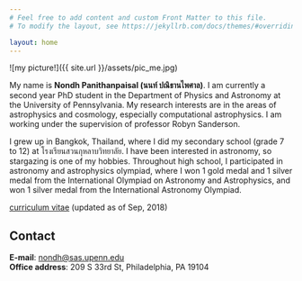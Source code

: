 ```yaml
---
# Feel free to add content and custom Front Matter to this file.
# To modify the layout, see https://jekyllrb.com/docs/themes/#overriding-theme-defaults

layout: home
---
```


![my picture!]({{ site.url }}/assets/pic_me.jpg)

My name is **Nondh Panithanpaisal (นนท์ ปณิธานไพศาล)**. I am currently a second year PhD student in the Department of Physics and Astronomy at the University of Pennsylvania. My research interests are in the areas of astrophysics and cosmology, especially computational astrophysics. I am working under the supervision of professor Robyn Sanderson.    

I grew up in Bangkok, Thailand, where I did my secondary school (grade 7 to 12) at โรงเรียนสวนกุหลาบวิทยาลัย. I have been interested in astronomy, so stargazing is one of my hobbies. Throughout high school, I participated in astronomy and astrophysics olympiad, where I won 1 gold medal and 1 silver medal from the International Olympiad on Astronomy and Astrophysics, and won 1 silver medal from the International Astronomy Olympiad.  

[curriculum vitae](https://www.dropbox.com/s/d958eahmh6yy5qa/cv.pdf?dl=0) (updated as of Sep, 2018)     


## Contact
**E-mail**: <nondh@sas.upenn.edu>  
**Office address**: 209 S 33rd St, Philadelphia, PA 19104

